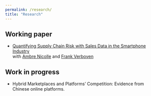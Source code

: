 ```yaml
---
permalink: /research/
title: "Research"
---
```


## Working paper

* [Quantifying Supply Chain Risk with Sales Data in the Smartphone Industry](http://ShiyuanLi1.github.io/files/Quantifying_Supply_Chain_Risk_with_Sales_Data_in_the_Smartphone_Industry_EARIE.pdf)\
   with [Ambre Nicolle](https://ambrenicolle.com/) and [Frank Verboven](https://sites.google.com/site/frankverbo/home)

## Work in progress

* Hybrid Marketplaces and Platforms’ Competition: Evidence from Chinese online platforms.
